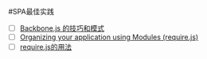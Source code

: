 #SPA最佳实践

- [ ] [Backbone.js 的技巧和模式](http://blog.jobbole.com/46420/)
- [ ] [Organizing your application using Modules (require.js)](http://backbonetutorials.com/organizing-backbone-using-modules/)
- [ ] [require.js的用法](http://www.ruanyifeng.com/blog/2012/11/require_js.html)
